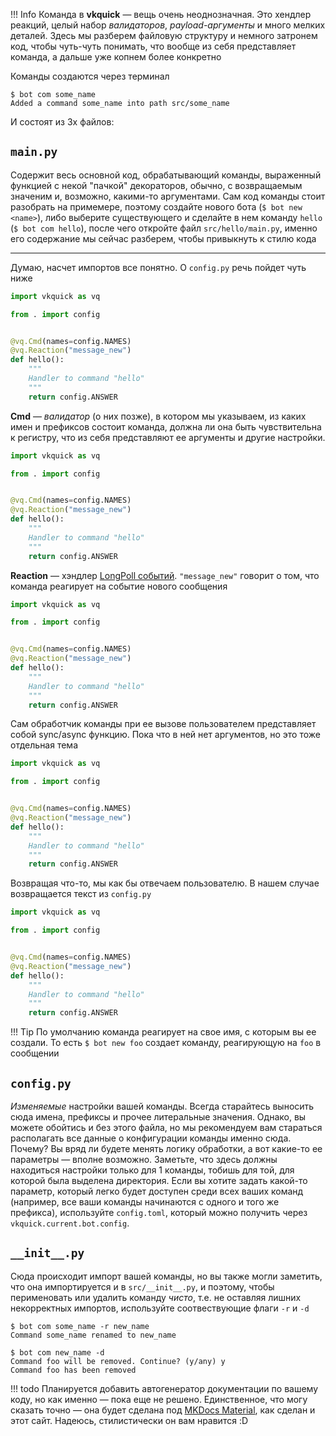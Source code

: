 !!! Info
    Команда в __vkquick__ — вещь очень неоднозначная. Это хендлер реакций, целый набор _валидаторов_, _payload-аргументы_ и много мелких деталей. Здесь мы разберем файловую структуру и немного затронем код, чтобы чуть-чуть понимать, что вообще из себя представляет команда, а дальше уже копнем более конкретно

Команды создаются через терминал

<div class="termy">

```console
$ bot com some_name
Added a command some_name into path src/some_name
```
</div>

И состоят из 3х файлов:

## `main.py`

Содержит весь основной код, обрабатывающий команды, выраженный функцией с некой "пачкой" декораторов, обычно, с возвращаемым значеним и, возможно, какими-то аргументами. Сам код команды стоит разобрать на примемере, поэтому создайте нового бота (`$ bot new <name>`), либо выберите существующего и сделайте в нем команду `hello` (`$ bot com hello`), после чего откройте файл `src/hello/main.py`, именно его содержание мы сейчас разберем, чтобы привыкнуть к стилю кода

---

Думаю, насчет импортов все понятно. О `config.py` речь пойдет чуть ниже

```python hl_lines="1 3"
import vkquick as vq

from . import config


@vq.Cmd(names=config.NAMES)
@vq.Reaction("message_new")
def hello():
    """
    Handler to command "hello"
    """
    return config.ANSWER
```

__Cmd__ — _валидатор_ (о них позже), в котором мы указываем, из каких имен и префиксов состоит команда, должна ли она быть чувствительна к регистру, что из себя представляют ее аргументы и другие настройки.

```python hl_lines="6"
import vkquick as vq

from . import config


@vq.Cmd(names=config.NAMES)
@vq.Reaction("message_new")
def hello():
    """
    Handler to command "hello"
    """
    return config.ANSWER
```

__Reaction__ — хэндлер [LongPoll событий](https://vk.com/dev/groups_events). `"message_new"` говорит о том, что команда реагирует на событие нового сообщения
```python hl_lines="7"
import vkquick as vq

from . import config


@vq.Cmd(names=config.NAMES)
@vq.Reaction("message_new")
def hello():
    """
    Handler to command "hello"
    """
    return config.ANSWER
```

Сам обработчик команды при ее вызове пользователем представляет собой sync/async функцию. Пока что в ней нет аргументов, но это тоже отдельная тема
```python hl_lines="8"
import vkquick as vq

from . import config


@vq.Cmd(names=config.NAMES)
@vq.Reaction("message_new")
def hello():
    """
    Handler to command "hello"
    """
    return config.ANSWER
```

Возвращая что-то, мы как бы отвечаем пользователю. В нашем случае возвращается текст из `config.py`
```python hl_lines="12"
import vkquick as vq

from . import config


@vq.Cmd(names=config.NAMES)
@vq.Reaction("message_new")
def hello():
    """
    Handler to command "hello"
    """
    return config.ANSWER
```

!!! Tip
    По умолчанию команда реагирует на свое имя, с которым вы ее создали. То есть `$ bot new foo` создает команду, реагирующую на `foo` в сообщении


## `config.py`
_Изменяемые_ настройки вашей команды. Всегда старайтесь выносить сюда имена, префиксы и прочее литеральные значения. Однако, вы можете обойтись и без этого файла, но мы рекомендуем вам стараться располагать все данные о конфигурации команды именно сюда. Почему? Вы вряд ли будете менять логику обработки, а вот какие-то ее параметры — вполне возможно. Заметьте, что здесь должны находиться настройки только для 1 команды, тобишь для той, для которой была выделена директория. Если вы хотите задать какой-то параметр, который легко будет доступен среди всех ваших команд (например, все ваши команды начинаются с одного и того же префикса), используйте `config.toml`, который можно получить через `vkquick.current.bot.config`.

## `__init__.py`
Сюда происходит импорт вашей команды, но вы также могли заметить, что она импортируется и в `src/__init__.py`, и поэтому, чтобы перименовать или удалить команду _чисто_, т.е. не оставляя лишних некорректных импортов, используйте соотвествующие флаги `-r` и `-d`

<div class="termy">

```console
$ bot com some_name -r new_name
Command some_name renamed to new_name

$ bot com new_name -d
Command foo will be removed. Continue? (y/any) y
Command foo has been removed
```
</div>

!!! todo
    Планируется добавить автогенератор документации по вашему коду, но как именно — пока еще не решено. Единственное, что могу сказать точно — она будет сделана под [MKDocs Material](https://squidfunk.github.io/mkdocs-material/), как сделан и этот сайт. Надеюсь, стилистически он вам нравится :D
